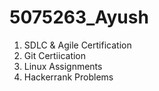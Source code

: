 # 5075263_Ayush

1. SDLC & Agile Certification
2. Git Certiication
3. Linux Assignments
4. Hackerrank Problems
